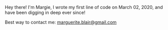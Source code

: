 Hey there! I'm Margie, I wrote my first line of code on March 02, 2020, and have been digging in deep ever since!

Best way to contact me: marguerite.blair@gmail.com


